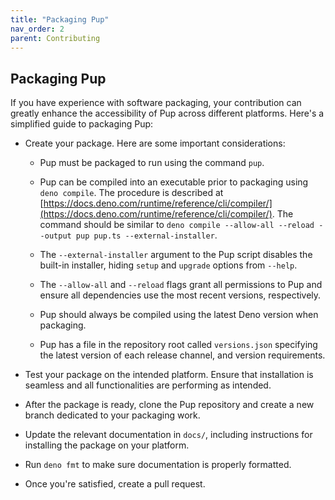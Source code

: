 ```yaml
---
title: "Packaging Pup"
nav_order: 2
parent: Contributing
---
```


## Packaging Pup

If you have experience with software packaging, your contribution can greatly enhance the accessibility of Pup across different platforms. Here's a simplified guide to packaging Pup:

- Create your package. Here are some important considerations:

  - Pup must be packaged to run using the command `pup`.

  - Pup can be compiled into an executable prior to packaging using `deno compile`. The procedure is described at
    [https://docs.deno.com/runtime/reference/cli/compiler/](https://docs.deno.com/runtime/reference/cli/compiler/). The command should be similar to
    `deno compile --allow-all --reload --output pup pup.ts --external-installer`.

  - The `--external-installer` argument to the Pup script disables the built-in installer, hiding `setup` and `upgrade` options from `--help`.

  - The `--allow-all` and `--reload` flags grant all permissions to Pup and ensure all dependencies use the most recent versions, respectively.

  - Pup should always be compiled using the latest Deno version when packaging.

  - Pup has a file in the repository root called `versions.json` specifying the latest version of each release channel, and version requirements.

- Test your package on the intended platform. Ensure that installation is seamless and all functionalities are performing as intended.

- After the package is ready, clone the Pup repository and create a new branch dedicated to your packaging work.

- Update the relevant documentation in `docs/`, including instructions for installing the package on your platform.

- Run `deno fmt` to make sure documentation is properly formatted.

- Once you're satisfied, create a pull request.
